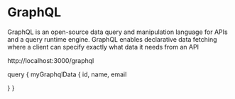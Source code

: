 # GraphQL
GraphQL is an open-source data query and manipulation language for APIs and a query runtime engine. GraphQL enables declarative data fetching where a client can specify exactly what data it needs from an API


http://localhost:3000/graphql

query {
  myGraphqlData {
    id, name, email
    
  }
}
